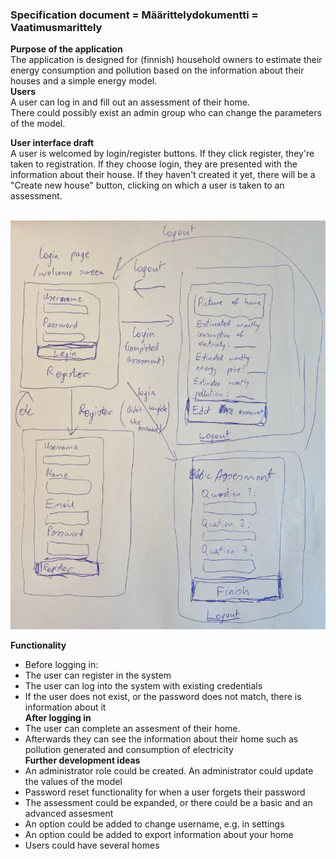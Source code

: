 ### Specification document = Määrittelydokumentti = Vaatimusmarittely<br />
**Purpose of the application**<br />
The application is designed for (finnish) household owners to estimate their energy consumption and pollution based on the information about their houses and a simple energy model.<br />
**Users**<br />
A user can log in and fill out an assessment of their home. <br />
There could possibly exist an admin group who can change the parameters of the model. <br />

**User interface draft**<br />
A user is welcomed by login/register buttons. If they click register, they're taken to registration. If they choose login, they are presented with the information about their house. If they haven't created it yet, there will be a "Create new house" button, clicking on which a user is taken to an assessment.<br /><br />

![User interface draft](/documentation/user_interface_draft.png)

**Functionality**<br />
- Before logging in:<br />
- The user can register in the system<br />
- The user can log into the system with existing credentials<br />
- If the user does not exist, or the password does not match, there is information about it<br />
**After logging in**
- The user can complete an assesment of their home.<br />
- Afterwards they can see the information about their home such as pollution generated and consumption of electricity <br />
**Further development ideas**<br />
- An administrator role could be created. An administrator could update the values of the model<br />
- Password reset functionality for when a user forgets their password<br />
- The assessment could be expanded, or there could be a basic and an advanced assesment<br />
- An option could be added to change username, e.g. in settings<br />
- An option could be added to export information about your home<br />
- Users could have several homes <br />

